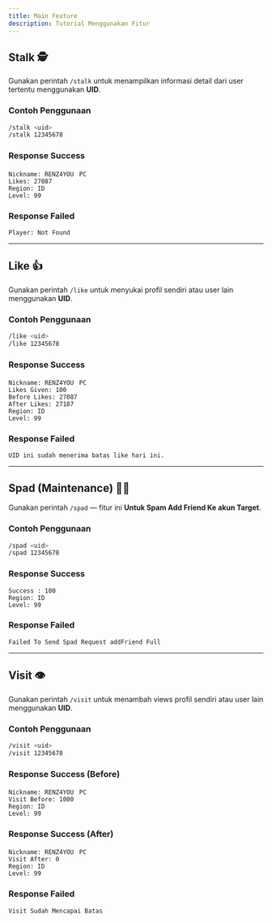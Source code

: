 ```yaml
---
title: Main Feature
description: Tutorial Menggunakan Fitur
---
```


## Stalk 🕵️

Gunakan perintah `/stalk` untuk menampilkan informasi detail dari user tertentu menggunakan **UID**.

### Contoh Penggunaan
```bash
/stalk <uid>
/stalk 12345678
```

### Response Success
```
Nickname: RENZ4YOUㅤPC
Likes: 27087
Region: ID
Level: 99
```

### Response Failed
```
Player: Not Found
```

---

## Like 👍

Gunakan perintah `/like` untuk menyukai profil sendiri atau user lain menggunakan **UID**.

### Contoh Penggunaan
```bash
/like <uid>
/like 12345678
```

### Response Success
```
Nickname: RENZ4YOUㅤPC
Likes Given: 100
Before Likes: 27087
After Likes: 27187
Region: ID
Level: 99
```

### Response Failed
```
UID ini sudah menerima batas like hari ini.
```

---

## Spad (Maintenance) 🧑‍🔧

Gunakan perintah `/spad` — fitur ini **Untuk Spam Add Friend Ke akun Target**.

### Contoh Penggunaan
```bash
/spad <uid>
/spad 12345678
```

### Response Success
```
Success : 100
Region: ID
Level: 99
```

### Response Failed
```
Failed To Send Spad Request addFriend Full
```

---

## Visit 👁️

Gunakan perintah `/visit` untuk menambah views profil sendiri atau user lain menggunakan **UID**.

### Contoh Penggunaan
```bash
/visit <uid>
/visit 12345678
```

### Response Success (Before)
```
Nickname: RENZ4YOUㅤPC
Visit Before: 1000
Region: ID
Level: 99
```

### Response Success (After)
```
Nickname: RENZ4YOUㅤPC
Visit After: 0
Region: ID
Level: 99
```

### Response Failed
```
Visit Sudah Mencapai Batas
```
